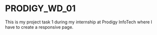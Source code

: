# PRODIGY_WD_01
This is my project task 1 during my internship at Prodigy InfoTech where I have to create a responsive page.
